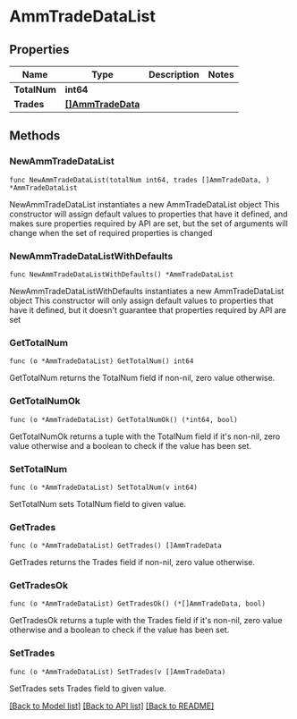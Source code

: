# AmmTradeDataList

## Properties

Name | Type | Description | Notes
------------ | ------------- | ------------- | -------------
**TotalNum** | **int64** |  | 
**Trades** | [**[]AmmTradeData**](AmmTradeData.md) |  | 

## Methods

### NewAmmTradeDataList

`func NewAmmTradeDataList(totalNum int64, trades []AmmTradeData, ) *AmmTradeDataList`

NewAmmTradeDataList instantiates a new AmmTradeDataList object
This constructor will assign default values to properties that have it defined,
and makes sure properties required by API are set, but the set of arguments
will change when the set of required properties is changed

### NewAmmTradeDataListWithDefaults

`func NewAmmTradeDataListWithDefaults() *AmmTradeDataList`

NewAmmTradeDataListWithDefaults instantiates a new AmmTradeDataList object
This constructor will only assign default values to properties that have it defined,
but it doesn't guarantee that properties required by API are set

### GetTotalNum

`func (o *AmmTradeDataList) GetTotalNum() int64`

GetTotalNum returns the TotalNum field if non-nil, zero value otherwise.

### GetTotalNumOk

`func (o *AmmTradeDataList) GetTotalNumOk() (*int64, bool)`

GetTotalNumOk returns a tuple with the TotalNum field if it's non-nil, zero value otherwise
and a boolean to check if the value has been set.

### SetTotalNum

`func (o *AmmTradeDataList) SetTotalNum(v int64)`

SetTotalNum sets TotalNum field to given value.


### GetTrades

`func (o *AmmTradeDataList) GetTrades() []AmmTradeData`

GetTrades returns the Trades field if non-nil, zero value otherwise.

### GetTradesOk

`func (o *AmmTradeDataList) GetTradesOk() (*[]AmmTradeData, bool)`

GetTradesOk returns a tuple with the Trades field if it's non-nil, zero value otherwise
and a boolean to check if the value has been set.

### SetTrades

`func (o *AmmTradeDataList) SetTrades(v []AmmTradeData)`

SetTrades sets Trades field to given value.



[[Back to Model list]](../README.md#documentation-for-models) [[Back to API list]](../README.md#documentation-for-api-endpoints) [[Back to README]](../README.md)


